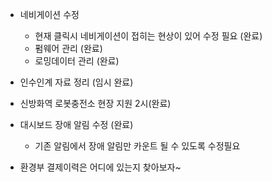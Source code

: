 - 네비게이션 수정
	- 현재 클릭시 네비게이션이 접히는 현상이 있어 수정 필요 (완료)
	- 펌웨어 관리 (완료)
	- 로밍데이터 관리 (완료)

- 인수인계 자료 정리 (임시 완료)
- 신방화역 로봇충전소 현장 지원 2시(완료)

- 대시보드 장애 알림 수정 (완료)
	- 기존 알림에서 장애 알림만 카운트 될 수 있도록 수정필요

- 환경부 결제이력은 어디에 있는지 찾아보자~